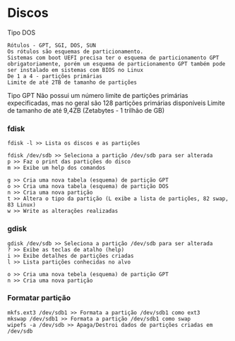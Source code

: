 # Discos

Tipo DOS
```
Rótulos - GPT, SGI, DOS, SUN
Os rótulos são esquemas de particionamento.
Sistemas com boot UEFI precisa ter o esquema de particionamento GPT obrigatoriamente, porém um esquema de particionamento GPT também pode ser instalado em sistemas com BIOS no Linux
De 1 a 4 - partições primárias
Limite de até 2TB de tamanho de partições

```
Tipo GPT
Não possui um número limite de partições primárias expecificadas, mas no geral são 128 partições primárias disponíveis
Limite de tamanho de até 9,4ZB (Zetabytes - 1 trilhão de GB)

### fdisk
```
fdisk -l >> Lista os discos e as partições

fdisk /dev/sdb >> Seleciona a partição /dev/sdb para ser alterada
p >> Faz o print das partições do disco
m >> Exibe um help dos comandos

g >> Cria uma nova tabela (esquema) de partição GPT
o >> Cria uma nova tabela (esquema) de partição DOS
n >> Cria uma nova partição
t >> Altera o tipo da partição (L exibe a lista de partições, 82 swap, 83 Linux)
w >> Write as alterações realizadas

```
### gdisk

```
gdisk /dev/sdb >> Seleciona a partição /dev/sdb para ser alterada
? >> Exibe as teclas de atalho (help)
i >> Exibe detalhes de partições criadas
l >> Lista partições conhecidas no alvo

o >> Cria uma nova tebela (esquema) de partição GPT
n >> Cria uma nova partição

```

### Formatar partição
```
mkfs.ext3 /dev/sdb1 >> Formata a partição /dev/sdb1 como ext3
mkswap /dev/sdb1 >> Formata a partição /dev/sdb1 como swap
wipefs -a /dev/sdb >> Apaga/Destroi dados de partições criadas em /dev/sdb

```
